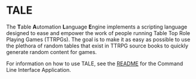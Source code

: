 # TALE
The **T**able **A**utomation **L**anguage **E**ngine implements a scripting language designed to ease and empower the work of people running Table Top Role Playing Games (TTRPGs). The goal is to make it as easy as possible to use the plethora of random tables that exist in TTRPG source books to quickly generate random content for games.

For information on how to use TALE, see the [README](crates/cli/README.md) for the Command Line Interface Application.
